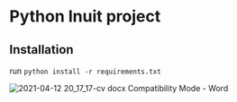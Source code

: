 # Python Inuit project

## Installation
run `python install -r requirements.txt`

![2021-04-12 20_17_17-cv docx  Compatibility Mode  - Word](https://user-images.githubusercontent.com/82422359/114478454-42209f80-9bcc-11eb-8d98-593306f52a24.png)

